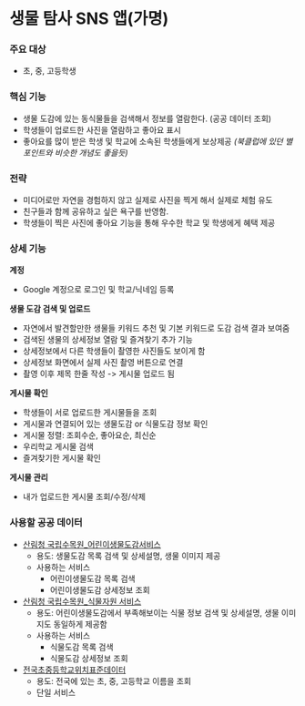 # 생물 탐사 SNS 앱(가명)

### 주요 대상

- 초, 중, 고등학생

### 핵심 기능

- 생물 도감에 있는 동식물들을 검색해서 정보를 열람한다. (공공 데이터 조회)
- 학생들이 업로드한 사진을 열람하고 좋아요 표시
- 좋아요를 많이 받은 학생 및 학교에 소속된 학생들에게 보상제공 *(북클럽에 있던 별 포인트와 비슷한 개념도 좋을듯)*

### 전략

- 미디어로만 자연을 경험하지 않고 실제로 사진을 찍게 해서 실제로 체험 유도
- 친구들과 함께 공유하고 싶은 욕구를 반영함.
- 학생들이 찍은 사진에 좋아요 기능을 통해 우수한 학교 및 학생에게 혜택 제공

### 상세 기능

**계정**

- Google 계정으로 로그인 및 학교/닉네임 등록

**생물 도감 검색 및 업로드**

- 자연에서 발견할만한 생물들 키워드 추천 및 기본 키워드로 도감 검색 결과 보여줌
- 검색된 생물의 상세정보 열람 및 즐겨찾기 추가 기능
- 상세정보에서 다른 학생들이 촬영한 사진들도 보이게 함
- 상세정보 화면에서 실제 사진 촬영 버튼으로 연결
- 촬영 이후 제목 한줄 작성 -> 게시물 업로드 됨

**게시물 확인**

- 학생들이 서로 업로드한 게시물들을 조회
- 게시물과 연결되어 있는 생물도감 or 식물도감 정보 확인
- 게시물 정렬: 조회수순, 좋아요순, 최신순
- 우리학교 게시물 검색
- 즐겨찾기한 게시물 확인

**게시물 관리**

- 내가 업로드한 게시물 조회/수정/삭제



### 사용할 공공 데이터

- [산림청 국립수목원_어린이생물도감서비스](https://www.data.go.kr/data/15037581/openapi.do)
    - 용도: 생물도감 목록 검색 및 상세설명, 생물 이미지 제공
    - 사용하는 서비스
        - 어린이생물도감 목록 검색
        - 어린이생물도감 상세정보 조회
- [산림청 국립수목원_식물자원 서비스](https://www.data.go.kr/iim/api/selectAPIAcountView.do)
    - 용도: 어린이생물도감에서 부족해보이는 식물 정보 검색 및 상세설명, 생물 이미지도 동일하게 제공함
    - 사용하는 서비스
        - 식물도감 목록 검색
        - 식물도감 상세정보 조회
- [전국초중등학교위치표준데이터](https://www.data.go.kr/data/15021148/standard.do)
    - 용도: 전국에 있는 초, 중, 고등학교 이름을 조회
    - 단일 서비스

